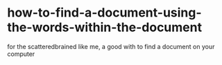 # how-to-find-a-document-using-the-words-within-the-document
for the scatteredbrained like me, a good with to find a document on your computer
